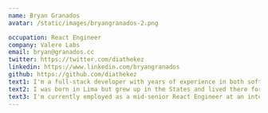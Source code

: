 ```yaml
---
name: Bryan Granados
avatar: /static/images/bryangranados-2.png

occupation: React Engineer
company: Valere Labs
email: bryan@granados.cc
twitter: https://twitter.com/diathekez
linkedin: https://www.linkedin.com/bryangranados
github: https://github.com/diathekez
text1: I'm a full-stack developer with years of experience in both software engineering and project management. I have a strong background in working with nonprofits, small companies, and international teams. I hold a bachelor's in Advertising and Digital Marketing.
text2: I was born in Lima but grew up in the States and lived there for twenty years before moving back in the beginning of 2020. I love to write and I've written a novel, a memoir, three short story collections, and a book of poetry. I'm fond of cats and love video games. I'm a firm believer in that we should always be learning. Right now, I'm learning how to paint.
text3: I'm currently employed as a mid-senior React Engineer at an international software development agency. I love what I do but I'm open to new opportunities.
---
```

